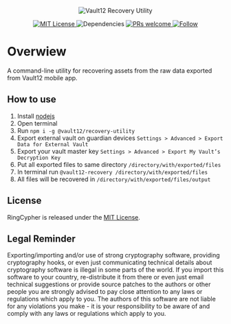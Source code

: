 <p align="center">
  <img src="https://user-images.githubusercontent.com/1370944/109153827-15c4d700-7776-11eb-93c0-6801f8d618b0.jpg"
    alt="Vault12 Recovery Utility">
</p>

<p align="center">
  <a href="https://opensource.org/licenses/MIT">
    <img src="https://img.shields.io/badge/License-MIT-blue.svg" alt="MIT License" />
  </a>
  <img src="https://img.shields.io/david/vault12/recovery-utility" alt="Dependencies" />
  <a href="http://makeapullrequest.com">
    <img src="https://img.shields.io/badge/PRs-welcome-brightgreen.svg" alt="PRs welcome" />
  </a>
  <a href="https://twitter.com/_Vault12_">
    <img src="https://img.shields.io/twitter/follow/_Vault12_?label=Follow&style=social" alt="Follow" />
  </a>
</p>

# Overwiew

A command-line utility for recovering assets from the raw data exported from Vault12 mobile app.
## How to use
1. Install [nodejs](https://nodejs.org/uk/)
2. Open terminal
3. Run `npm i -g @vault12/recovery-utility`
4. Export external vault on guardian devices `Settings > Advanced > Export Data for External Vault`
5. Export your vault master key `Settings > Advanced > Export My Vault’s Decryption Key`
6. Put all exported files to same directory `/directory/with/exported/files`
7. In terminal run `@vault12-recovery /directory/with/exported/files`
8. All files will be recovered in `/directory/with/exported/files/output`

## License

RingCypher is released under the [MIT License](http://opensource.org/licenses/MIT).

## Legal Reminder

Exporting/importing and/or use of strong cryptography software, providing cryptography hooks, or even just communicating technical details about cryptography software is illegal in some parts of the world. If you import this software to your country, re-distribute it from there or even just email technical suggestions or provide source patches to the authors or other people you are strongly advised to pay close attention to any laws or regulations which apply to you. The authors of this software are not liable for any violations you make - it is your responsibility to be aware of and comply with any laws or regulations which apply to you.
